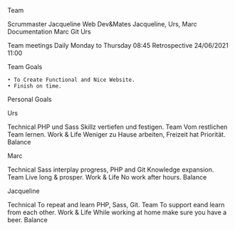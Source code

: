 Team

Scrummaster Jacqueline
Web Dev&Mates Jacqueline, Urs, Marc
Documentation Marc
Git Urs

Team meetings
Daily Monday to Thursday 08:45
Retrospective 24/06/2021 11:00

Team Goals

    • To Create Functional and Nice Website.
    • Finish on time.

Personal Goals

Urs

Technical PHP und Sass Skillz vertiefen und festigen.
Team Vom restlichen Team lernen.
Work
& Life Weniger zu Hause arbeiten, Freizeit hat Priorität.
Balance

Marc

Technical Sass interplay progress, PHP and Git Knowledge expansion.
Team Live long & prosper.
Work
& Life No work after hours.
Balance

Jacqueline

Technical To repeat and learn PHP, Sass, Git.
Team To support eand learn from each other.
Work
& Life While working at home make sure you have a beer.
Balance
